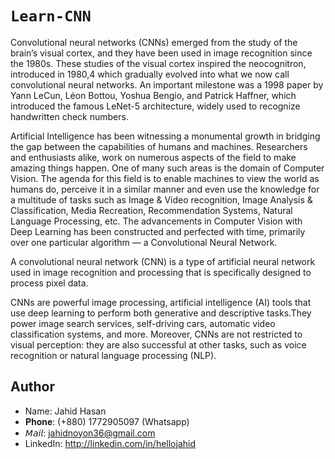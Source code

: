 # `Learn-CNN`

Convolutional neural networks (CNNs) emerged from the study of the brain’s visual cortex, and they have been used in image recognition since the 1980s. These studies of the visual cortex inspired the neocognitron, introduced in 1980,4 which gradually evolved into what we now call convolutional neural networks. An important milestone was a 1998 paper by Yann LeCun, Léon Bottou, Yoshua Bengio, and Patrick Haffner, which introduced the famous LeNet-5 architecture, widely used to recognize handwritten check numbers.

Artificial Intelligence has been witnessing a monumental growth in bridging the gap between the capabilities of humans and machines. Researchers and enthusiasts alike, work on numerous aspects of the field to make amazing things happen. One of many such areas is the domain of Computer Vision. The agenda for this field is to enable machines to view the world as humans do, perceive it in a similar manner and even use the knowledge for a multitude of tasks such as Image & Video recognition, Image Analysis & Classification, Media Recreation, Recommendation Systems, Natural Language Processing, etc. The advancements in Computer Vision with Deep Learning has been constructed and perfected with time, primarily over one particular algorithm — a Convolutional Neural Network.


A convolutional neural network (CNN) is a type of artificial neural network used in image recognition and processing that is specifically designed to process pixel data.

CNNs are powerful image processing, artificial intelligence (AI) tools that use deep learning to perform both generative and descriptive tasks.They power image search services, self-driving cars, automatic video classification systems, and more. Moreover, CNNs are not restricted to visual perception: they are also successful at other tasks, such as voice recognition or natural language processing (NLP).

## Author
+ Name: Jahid Hasan
+ 𝐏𝐡𝐨𝐧𝐞:   (+880) 1772905097 (Whatsapp)
+ 𝘔𝘢𝘪𝘭:     jahidnoyon36@gmail.com
+ LinkedIn: http://linkedin.com/in/hellojahid
